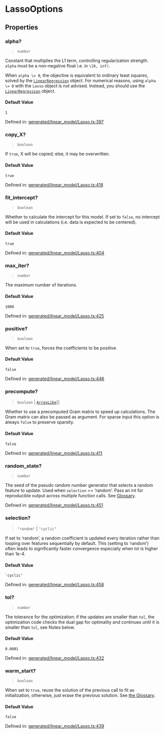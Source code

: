 # LassoOptions

## Properties

### alpha?

> `number`

Constant that multiplies the L1 term, controlling regularization strength. `alpha` must be a non-negative float i.e. in `\[0, inf)`.

When `alpha \= 0`, the objective is equivalent to ordinary least squares, solved by the [`LinearRegression`](sklearn.linear_model.LinearRegression.html#sklearn.linear_model.LinearRegression "sklearn.linear_model.LinearRegression") object. For numerical reasons, using `alpha \= 0` with the `Lasso` object is not advised. Instead, you should use the [`LinearRegression`](sklearn.linear_model.LinearRegression.html#sklearn.linear_model.LinearRegression "sklearn.linear_model.LinearRegression") object.

#### Default Value

`1`

Defined in:  [generated/linear\_model/Lasso.ts:397](https://github.com/transitive-bullshit/scikit-learn-ts/blob/122b3c0/packages/sklearn/src/generated/linear_model/Lasso.ts#L397)

### copy\_X?

> `boolean`

If `true`, X will be copied; else, it may be overwritten.

#### Default Value

`true`

Defined in:  [generated/linear\_model/Lasso.ts:418](https://github.com/transitive-bullshit/scikit-learn-ts/blob/122b3c0/packages/sklearn/src/generated/linear_model/Lasso.ts#L418)

### fit\_intercept?

> `boolean`

Whether to calculate the intercept for this model. If set to `false`, no intercept will be used in calculations (i.e. data is expected to be centered).

#### Default Value

`true`

Defined in:  [generated/linear\_model/Lasso.ts:404](https://github.com/transitive-bullshit/scikit-learn-ts/blob/122b3c0/packages/sklearn/src/generated/linear_model/Lasso.ts#L404)

### max\_iter?

> `number`

The maximum number of iterations.

#### Default Value

`1000`

Defined in:  [generated/linear\_model/Lasso.ts:425](https://github.com/transitive-bullshit/scikit-learn-ts/blob/122b3c0/packages/sklearn/src/generated/linear_model/Lasso.ts#L425)

### positive?

> `boolean`

When set to `true`, forces the coefficients to be positive.

#### Default Value

`false`

Defined in:  [generated/linear\_model/Lasso.ts:446](https://github.com/transitive-bullshit/scikit-learn-ts/blob/122b3c0/packages/sklearn/src/generated/linear_model/Lasso.ts#L446)

### precompute?

> `boolean` \| [`ArrayLike`](../types/ArrayLike.md)[]

Whether to use a precomputed Gram matrix to speed up calculations. The Gram matrix can also be passed as argument. For sparse input this option is always `false` to preserve sparsity.

#### Default Value

`false`

Defined in:  [generated/linear\_model/Lasso.ts:411](https://github.com/transitive-bullshit/scikit-learn-ts/blob/122b3c0/packages/sklearn/src/generated/linear_model/Lasso.ts#L411)

### random\_state?

> `number`

The seed of the pseudo random number generator that selects a random feature to update. Used when `selection` == ‘random’. Pass an int for reproducible output across multiple function calls. See [Glossary](../../glossary.html#term-random_state).

Defined in:  [generated/linear\_model/Lasso.ts:451](https://github.com/transitive-bullshit/scikit-learn-ts/blob/122b3c0/packages/sklearn/src/generated/linear_model/Lasso.ts#L451)

### selection?

> `"random"` \| `"cyclic"`

If set to ‘random’, a random coefficient is updated every iteration rather than looping over features sequentially by default. This (setting to ‘random’) often leads to significantly faster convergence especially when tol is higher than 1e-4.

#### Default Value

`'cyclic'`

Defined in:  [generated/linear\_model/Lasso.ts:458](https://github.com/transitive-bullshit/scikit-learn-ts/blob/122b3c0/packages/sklearn/src/generated/linear_model/Lasso.ts#L458)

### tol?

> `number`

The tolerance for the optimization: if the updates are smaller than `tol`, the optimization code checks the dual gap for optimality and continues until it is smaller than `tol`, see Notes below.

#### Default Value

`0.0001`

Defined in:  [generated/linear\_model/Lasso.ts:432](https://github.com/transitive-bullshit/scikit-learn-ts/blob/122b3c0/packages/sklearn/src/generated/linear_model/Lasso.ts#L432)

### warm\_start?

> `boolean`

When set to `true`, reuse the solution of the previous call to fit as initialization, otherwise, just erase the previous solution. See [the Glossary](../../glossary.html#term-warm_start).

#### Default Value

`false`

Defined in:  [generated/linear\_model/Lasso.ts:439](https://github.com/transitive-bullshit/scikit-learn-ts/blob/122b3c0/packages/sklearn/src/generated/linear_model/Lasso.ts#L439)
